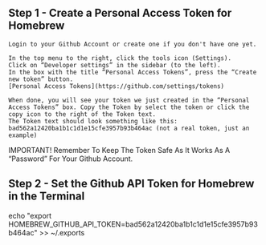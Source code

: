## Step 1 - Create a Personal Access Token for Homebrew

    Login to your Github Account or create one if you don't have one yet.
    
    In the top menu to the right, click the tools icon (Settings).
    Click on “Developer settings” in the sidebar (to the left).
    In the box with the title “Personal Access Tokens”, press the “Create new token” button.
    [Personal Access Tokens](https://github.com/settings/tokens)

    When done, you will see your token we just created in the “Personal Access Tokens” box. Copy the Token by select the token or click the copy icon to the right of the Token text.
    The Token text should look something like this: bad562a12420ba1b1c1d1e15cfe3957b93b464ac (not a real token, just an example)

IMPORTANT! Remember To Keep The Token Safe As It Works As A “Password” For Your Github Account.

## Step 2 - Set the Github API Token for Homebrew in the Terminal
echo "export HOMEBREW_GITHUB_API_TOKEN=bad562a12420ba1b1c1d1e15cfe3957b93b464ac" >> ~/.exports
